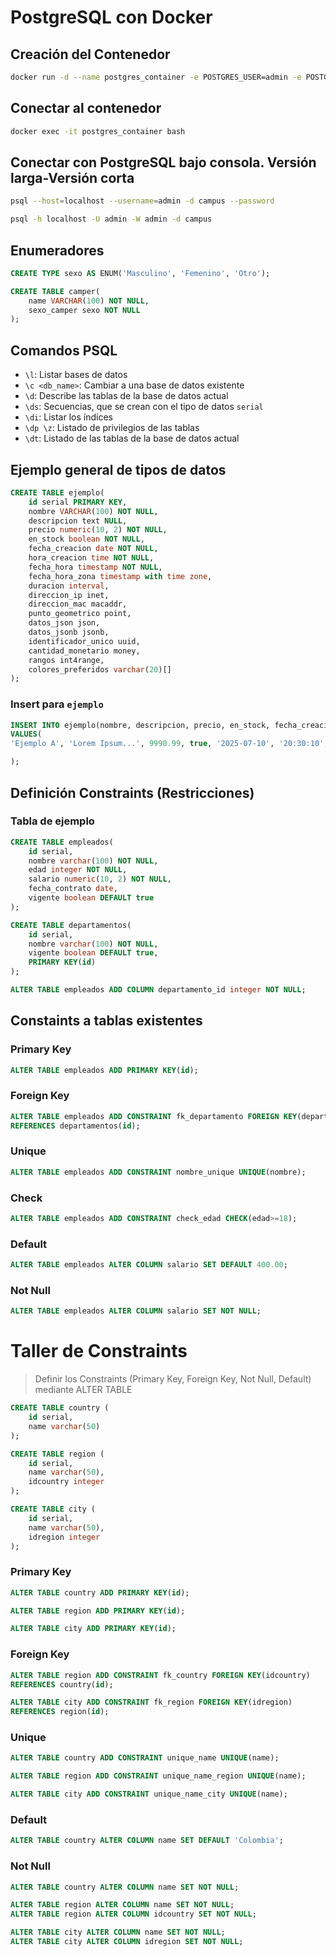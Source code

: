 # PostgreSQL con Docker

## Creación del Contenedor

```bash
docker run -d --name postgres_container -e POSTGRES_USER=admin -e POSTGRES_PASSWORD=admin -e POSTGRES_DB=campus -p 5433:5432 -v pgdata:/var/lib/postgresql/data --restart=unless-stopped postgres:15
```

## Conectar al contenedor

```bash
docker exec -it postgres_container bash
```

## Conectar con PostgreSQL bajo consola. Versión larga-Versión corta

```bash
psql --host=localhost --username=admin -d campus --password

psql -h localhost -U admin -W admin -d campus
```

## Enumeradores

```sql
CREATE TYPE sexo AS ENUM('Masculino', 'Femenino', 'Otro');

CREATE TABLE camper(
    name VARCHAR(100) NOT NULL,
    sexo_camper sexo NOT NULL
);
```

## Comandos PSQL

- `\l`: Listar bases de datos
- `\c <db_name>`: Cambiar a una base de datos existente
- `\d`: Describe las tablas de la base de datos actual
- `\ds`: Secuencias, que se crean con el tipo de datos `serial`
- `\di`: Listar los índices
- `\dp \z`: Listado de privilegios de las tablas
- `\dt`: Listado de las tablas de la base de datos actual

## Ejemplo general de tipos de datos

```sql
CREATE TABLE ejemplo(
    id serial PRIMARY KEY,
    nombre VARCHAR(100) NOT NULL,
    descripcion text NULL,
    precio numeric(10, 2) NOT NULL,
    en_stock boolean NOT NULL,
    fecha_creacion date NOT NULL,
    hora_creacion time NOT NULL,
    fecha_hora timestamp NOT NULL,
    fecha_hora_zona timestamp with time zone,
    duracion interval,
    direccion_ip inet,
    direccion_mac macaddr,
    punto_geometrico point,
    datos_json json,
    datos_jsonb jsonb,
    identificador_unico uuid,
    cantidad_monetario money,
    rangos int4range,
    colores_preferidos varchar(20)[]
);
```

### Insert para `ejemplo`

```sql
INSERT INTO ejemplo(nombre, descripcion, precio, en_stock, fecha_creacion, hora_creacion, fecha_hora, fecha_hora_zona, duracion, direccion_ip, direccion_mac, punto_geometrico, datos_json, datos_jsonb, identificador_unico, cantidad_monetario, rangos, colores_preferidos)
VALUES(
'Ejemplo A', 'Lorem Ipsum...', 9990.99, true, '2025-07-10', '20:30:10', '2025-07-10 20:30:10', '2025-07-10 20:30:10-05', '1 day', '192.168.0.1', '08:00:27:00:00:00', '(10, 20)', '{"key":"value"}', '{"key":"value"}', '7d500cde-d0c4-429b-9b4a-0d50f159a948', '100.00', '[10, 20)', ARRAY['rojo', 'rosado']

);
```

## Definición Constraints (Restricciones)
### Tabla de ejemplo
```sql
CREATE TABLE empleados(
    id serial,
    nombre varchar(100) NOT NULL,
    edad integer NOT NULL,
    salario numeric(10, 2) NOT NULL,
    fecha_contrato date,
    vigente boolean DEFAULT true
);

CREATE TABLE departamentos(
    id serial,
    nombre varchar(100) NOT NULL,
    vigente boolean DEFAULT true,
    PRIMARY KEY(id)
);

ALTER TABLE empleados ADD COLUMN departamento_id integer NOT NULL;
```

## Constaints a tablas existentes
### Primary Key
```sql
ALTER TABLE empleados ADD PRIMARY KEY(id);
```

### Foreign Key
```sql
ALTER TABLE empleados ADD CONSTRAINT fk_departamento FOREIGN KEY(departamento_id)
REFERENCES departamentos(id);
```

### Unique
```sql
ALTER TABLE empleados ADD CONSTRAINT nombre_unique UNIQUE(nombre);
```

### Check
```sql
ALTER TABLE empleados ADD CONSTRAINT check_edad CHECK(edad>=18);
```

### Default
```sql
ALTER TABLE empleados ALTER COLUMN salario SET DEFAULT 400.00;
```

### Not Null
```sql
ALTER TABLE empleados ALTER COLUMN salario SET NOT NULL;
```

# Taller de Constraints
>Definir los Constraints (Primary Key, Foreign Key, Not Null, Default) mediante ALTER TABLE
```sql
CREATE TABLE country (
    id serial,
    name varchar(50)
);

CREATE TABLE region (
    id serial,
    name varchar(50),
    idcountry integer
);

CREATE TABLE city (
    id serial,
    name varchar(50),
    idregion integer
);
```

### Primary Key
```sql
ALTER TABLE country ADD PRIMARY KEY(id);

ALTER TABLE region ADD PRIMARY KEY(id);

ALTER TABLE city ADD PRIMARY KEY(id);
```

### Foreign Key
```sql
ALTER TABLE region ADD CONSTRAINT fk_country FOREIGN KEY(idcountry)
REFERENCES country(id);

ALTER TABLE city ADD CONSTRAINT fk_region FOREIGN KEY(idregion)
REFERENCES region(id);
```

### Unique
```sql
ALTER TABLE country ADD CONSTRAINT unique_name UNIQUE(name);

ALTER TABLE region ADD CONSTRAINT unique_name_region UNIQUE(name);

ALTER TABLE city ADD CONSTRAINT unique_name_city UNIQUE(name);
```

### Default
```sql
ALTER TABLE country ALTER COLUMN name SET DEFAULT 'Colombia';
```

### Not Null
```sql
ALTER TABLE country ALTER COLUMN name SET NOT NULL;

ALTER TABLE region ALTER COLUMN name SET NOT NULL;
ALTER TABLE region ALTER COLUMN idcountry SET NOT NULL;

ALTER TABLE city ALTER COLUMN name SET NOT NULL;
ALTER TABLE city ALTER COLUMN idregion SET NOT NULL;
```
